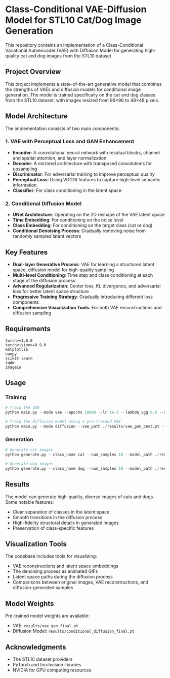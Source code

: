 # Class-Conditional VAE-Diffusion Model for STL10 Cat/Dog Image Generation

This repository contains an implementation of a Class-Conditional Variational Autoencoder (VAE) with Diffusion Model for generating high-quality cat and dog images from the STL10 dataset.

## Project Overview

This project implements a state-of-the-art generative model that combines the strengths of VAEs and diffusion models for conditional image generation. The model is trained specifically on the cat and dog classes from the STL10 dataset, with images resized from 96×96 to 48×48 pixels.

## Model Architecture

The implementation consists of two main components:

### 1. VAE with Perceptual Loss and GAN Enhancement

- **Encoder**: A convolutional neural network with residual blocks, channel and spatial attention, and layer normalization
- **Decoder**: A mirrored architecture with transposed convolutions for upsampling
- **Discriminator**: For adversarial training to improve perceptual quality
- **Perceptual Loss**: Using VGG16 features to capture high-level semantic information
- **Classifier**: For class conditioning in the latent space

### 2. Conditional Diffusion Model

- **UNet Architecture**: Operating on the 2D reshape of the VAE latent space
- **Time Embedding**: For conditioning on the noise level
- **Class Embedding**: For conditioning on the target class (cat or dog)
- **Conditional Denoising Process**: Gradually removing noise from randomly sampled latent vectors

## Key Features

- **Dual-layer Generative Process**: VAE for learning a structured latent space, diffusion model for high-quality sampling
- **Multi-level Conditioning**: Time step and class conditioning at each stage of the diffusion process
- **Advanced Regularization**: Center loss, KL divergence, and adversarial loss for better latent space structure
- **Progressive Training Strategy**: Gradually introducing different loss components
- **Comprehensive Visualization Tools**: For both VAE reconstructions and diffusion sampling

## Requirements

```
torch>=1.8.0
torchvision>=0.9.0
matplotlib
numpy
scikit-learn
tqdm
imageio
```

## Usage

### Training

```python
# Train the VAE
python main.py --mode vae --epochs 10000 --lr 1e-3 --lambda_vgg 0.8 --save_dir ./results

# Train the diffusion model using a pre-trained VAE
python main.py --mode diffusion --vae_path ./results/vae_gan_best.pt --epochs 2000 --lr 1e-3 --save_dir ./results
```

### Generation

```python
# Generate cat images
python generate.py --class_name cat --num_samples 10 --model_path ./results/conditional_diffusion_final.pt

# Generate dog images
python generate.py --class_name dog --num_samples 10 --model_path ./results/conditional_diffusion_final.pt
```

## Results

The model can generate high-quality, diverse images of cats and dogs. Some notable features:

- Clear separation of classes in the latent space
- Smooth transitions in the diffusion process
- High-fidelity structural details in generated images
- Preservation of class-specific features

## Visualization Tools

The codebase includes tools for visualizing:

- VAE reconstructions and latent space embeddings
- The denoising process as animated GIFs
- Latent space paths during the diffusion process
- Comparisons between original images, VAE reconstructions, and diffusion-generated samples

## Model Weights

Pre-trained model weights are available:
- VAE: `results/vae_gan_final.pt`
- Diffusion Model: `results/conditional_diffusion_final.pt`

## Acknowledgments

- The STL10 dataset providers
- PyTorch and torchvision libraries
- NVIDIA for GPU computing resources
